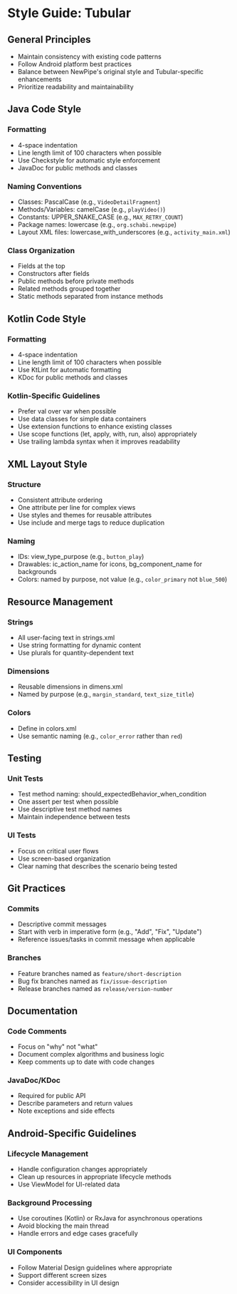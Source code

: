 # Style Guide: Tubular

## General Principles
- Maintain consistency with existing code patterns
- Follow Android platform best practices
- Balance between NewPipe's original style and Tubular-specific enhancements
- Prioritize readability and maintainability

## Java Code Style

### Formatting
- 4-space indentation
- Line length limit of 100 characters when possible
- Use Checkstyle for automatic style enforcement
- JavaDoc for public methods and classes

### Naming Conventions
- Classes: PascalCase (e.g., `VideoDetailFragment`)
- Methods/Variables: camelCase (e.g., `playVideo()`)
- Constants: UPPER_SNAKE_CASE (e.g., `MAX_RETRY_COUNT`)
- Package names: lowercase (e.g., `org.schabi.newpipe`)
- Layout XML files: lowercase_with_underscores (e.g., `activity_main.xml`)

### Class Organization
- Fields at the top
- Constructors after fields
- Public methods before private methods
- Related methods grouped together
- Static methods separated from instance methods

## Kotlin Code Style

### Formatting
- 4-space indentation
- Line length limit of 100 characters when possible
- Use KtLint for automatic formatting
- KDoc for public methods and classes

### Kotlin-Specific Guidelines
- Prefer val over var when possible
- Use data classes for simple data containers
- Use extension functions to enhance existing classes
- Use scope functions (let, apply, with, run, also) appropriately
- Use trailing lambda syntax when it improves readability

## XML Layout Style

### Structure
- Consistent attribute ordering
- One attribute per line for complex views
- Use styles and themes for reusable attributes
- Use include and merge tags to reduce duplication

### Naming
- IDs: view_type_purpose (e.g., `button_play`)
- Drawables: ic_action_name for icons, bg_component_name for backgrounds
- Colors: named by purpose, not value (e.g., `color_primary` not `blue_500`)

## Resource Management

### Strings
- All user-facing text in strings.xml
- Use string formatting for dynamic content
- Use plurals for quantity-dependent text

### Dimensions
- Reusable dimensions in dimens.xml
- Named by purpose (e.g., `margin_standard`, `text_size_title`)

### Colors
- Define in colors.xml
- Use semantic naming (e.g., `color_error` rather than `red`)

## Testing

### Unit Tests
- Test method naming: should_expectedBehavior_when_condition
- One assert per test when possible
- Use descriptive test method names
- Maintain independence between tests

### UI Tests
- Focus on critical user flows
- Use screen-based organization
- Clear naming that describes the scenario being tested

## Git Practices

### Commits
- Descriptive commit messages
- Start with verb in imperative form (e.g., "Add", "Fix", "Update")
- Reference issues/tasks in commit message when applicable

### Branches
- Feature branches named as `feature/short-description`
- Bug fix branches named as `fix/issue-description`
- Release branches named as `release/version-number`

## Documentation

### Code Comments
- Focus on "why" not "what"
- Document complex algorithms and business logic
- Keep comments up to date with code changes

### JavaDoc/KDoc
- Required for public API
- Describe parameters and return values
- Note exceptions and side effects

## Android-Specific Guidelines

### Lifecycle Management
- Handle configuration changes appropriately
- Clean up resources in appropriate lifecycle methods
- Use ViewModel for UI-related data

### Background Processing
- Use coroutines (Kotlin) or RxJava for asynchronous operations
- Avoid blocking the main thread
- Handle errors and edge cases gracefully

### UI Components
- Follow Material Design guidelines where appropriate
- Support different screen sizes
- Consider accessibility in UI design 